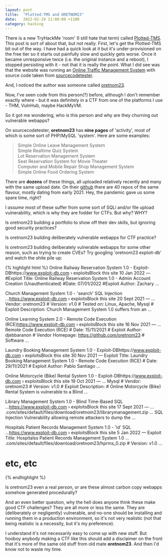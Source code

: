 ```yaml
---
layout: post
title:  "Plotted-TMS and ORETNOM23"
date:   2022-02-19 11:00:00 +1100
category: hacking
---
```


There is a new TryHackMe 'room' (I still hate that term) called [Plotted-TMS](https://tryhackme.com/room/plottedtms). This post is sort of about that, but not really. First, let's get the Plotted-TMS bit out of the way. I have had a quick look at it but it's under-provisioned on the free tier so it starts out painfully slow and quickly gets worse. Once it became unresponsive twice (i.e. the original instance and a reboot), I stopped persisting with it - not that it is really the point. What I did see was that the website was running an [Online Traffic Management System](https://www.sourcecodester.com/php/14909/online-traffic-offense-management-system-php-free-source-code.html) with source code taken from [sourcecodetester](https://www.sourcecodester.com/). 

And, I noticed the author was someone called [oretnom23](https://www.sourcecodester.com/user/257130/activity). 

Now, I've seen code from this person(?) before, although I don't remember exactly where - but it was definitely in a CTF from one of the platforms I use - THM, VulnHub, maybe HackMyVM. 

So it got me wondering, who is this person and why are they churning out vulnerable webapps? 

On sourcecodetester, **oretnom23** has **nine pages** of 'activity', most of which is some sort of PHP/MySQL 'system'. Here are some examples:

>Simple Online Leave Management System  
>Simple Realtime Quiz System  
>Lot Reservation Management System  
>Seat Reservation System for Movie Theater  
>Computer and Mobile Repair Shop Management System   
>Simple Online Food Ordering System

There are **dozens** of these things, all uploaded relatively recently and many with the same upload date. On their [github](https://github.com/oretnom23?tab=repositories) there are 40 repos of the same flavour, mostly dating from early 2021. Hey, the pandemic gave us some spare time, right?

I *assume* most of these suffer from some sort of SQLi and/or file upload vulnerability, which is why they are fodder for CTFs. But why? WHY?

Is oretnom23 building a portfolio to show off their dev skills, but ignoring good security practices?

Is oretnom23 building deliberately vulnerable webapps for CTF practice?

Is oretnom23 building deliberately vulnerable webapps for some other reason, such as trying to create CVEs? Try googling 'oretnom23 exploit-db' and watch the shite pile up:

{% highlight html %}
Online Railway Reservation System 1.0 - Exploit-DBhttps://www.exploit-db.com › exploitsBlock this site
10 Jan 2022 — #Exploit Title: Online Railway Reservation System 1.0 - Admin Account Creation (Unauthenticated) #Date: 07/01/2022 #Exploit Author: Zachary ...

Church Management System 1.0 - 'search' SQL Injection ...https://www.exploit-db.com › exploitsBlock this site
20 Sept 2021 — ... Vendor: oretnom23 # Version: v1.0 # Tested on: Linux, Apache, Mysql # Exploit Description: Church Management System 1.0 suffers from an ...

Online Learning System 2.0 - Remote Code Execution (RCE)https://www.exploit-db.com › exploitsBlock this site
16 Nov 2021 — ... Remote Code Execution (RCE) # Date: 15/11/2021 # Exploit Author: djebbaranon # Vendor Homepage: https://github.com/oretnom23 # Software ...

Laundry Booking Management System 1.0 - Exploit-DBhttps://www.exploit-db.com › exploitsBlock this site
30 Nov 2021 — Exploit Title: Laundry Booking Management System 1.0 - Remote Code Execution (RCE) # Date: 29/11/2021 # Exploit Author: Pablo Santiago ...

Online Motorcycle (Bike) Rental System 1.0 - Exploit-DBhttps://www.exploit-db.com › exploitsBlock this site
19 Oct 2021 — ... Mysql # Vendor: oretnom23 # Version: v1.0 # Exploit Description: # Online Motorcycle (Bike) Rental System is vulnerable to a Blind ...

Library Management System 1.0 - Blind Time-Based SQL ...https://www.exploit-db.com › exploitsBlock this site
17 Sept 2021 — ... .com/sites/default/files/download/oretnom23/librarymanagement.zip ... SQL Injection Vulnerability allowing remote attackers to dump the ...

Hospitals Patient Records Management System 1.0 - 'id' SQL ...https://www.exploit-db.com › exploitsBlock this site
5 Jan 2022 — Exploit Title: Hospitalss Patient Records Management System 1.0 ... .com/sites/default/files/download/oretnom23/hprms_0.zip # Version: v1.0 ...

# etc, etc
{% endhighlight %}

Is oretnom23 even a real person, or are these almost carbon copy webapps somehow generated procedurally?

And an even better question, why the hell does anyone think these make good CTF challenges? They are all more or less the same. They are (deliberately or negligently) vulnerable, and no-one should be installing and running them in a production environment, so it's not very realistic (not that being realistic is a necessity, but it's my preference). 

I understand it's not necessarily easy to come up with new stuff. But hooboy anybody making a CTF like this should add a disclaimer on the front that it's more of the same old stuff from old mate **oretnom23**. And then I'd know not to waste my time.
